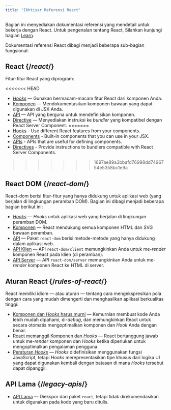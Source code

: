 ```yaml
---
title: "Ikhtisar Referensi React"
---
```


<Intro>

Bagian ini menyediakan dokumentasi referensi yang mendetail untuk bekerja dengan React. Untuk pengenalan tentang React, Silahkan kunjungi bagian [Learn](/learn).

</Intro>

Dokumentasi referensi React dibagi menjadi beberapa sub-bagian fungsional:

## React {/*react*/}

Fitur-fitur React yang diprogram:

<<<<<<< HEAD
* [*Hooks*](/reference/react/hooks) — Gunakan bermacam-macam fitur React dari komponen Anda.
* [Komponen](/reference/react/components) — Mendokumentasikan komponen bawaan yang dapat digunakan di JSX Anda.
* [API](/reference/react/apis) — API yang berguna untuk mendefinisikan komponen.
* [Directive](/reference/react/directives) — Menyediakan instruksi ke *bundler* yang kompatibel dengan React Server Component.
=======
* [Hooks](/reference/react/hooks) - Use different React features from your components.
* [Components](/reference/react/components) - Built-in components that you can use in your JSX.
* [APIs](/reference/react/apis) - APIs that are useful for defining components.
* [Directives](/reference/rsc/directives) - Provide instructions to bundlers compatible with React Server Components.
>>>>>>> 1697ae89a3bbafd76998dd7496754e5358bc1e9a

## React DOM {/*react-dom*/}

React-dom berisi fitur-fitur yang hanya didukung untuk aplikasi web (yang berjalan di lingkungan peramban DOM). Bagian ini dibagi menjadi beberapa bagian berikut ini:

* [*Hooks*](/reference/react-dom/hooks) — *Hooks* untuk aplikasi web yang berjalan di lingkungan peramban DOM.
* [Komponen](/reference/react-dom/components) — React mendukung semua komponen HTML dan SVG bawaan peramban.
* [API](/reference/react-dom) — Paket `react-dom` berisi metode-metode yang hanya didukung dalam aplikasi web.
* [API Klien](/reference/react-dom/client) — API `react-dom/client` memungkinkan Anda untuk me-*render* komponen React pada klien (di peramban).
* [API Server](/reference/react-dom/server) — API `react-dom/server` memungkinkan Anda untuk me-*render* komponen React ke HTML di server.

## Aturan React {/*rules-of-react*/}

React memiliki idiom — atau aturan — tentang cara mengekspresikan pola dengan cara yang mudah dimengerti dan menghasilkan aplikasi berkualitas tinggi:

* [Komponen dan *Hooks* harus murni](/reference/rules/components-and-hooks-must-be-pure) — Kemurnian membuat kode Anda lebih mudah dipahami, di-*debug*, dan memungkinkan React untuk secara otomatis mengoptimalkan komponen dan *Hook* Anda dengan benar.
* [React memanggil Komponen dan *Hooks*](/reference/rules/react-calls-components-and-hooks) — React bertanggung jawab untuk me-*render* komponen dan *Hooks* ketika diperlukan untuk mengoptimalkan pengalaman pengguna.
* [Peraturan *Hooks*](/reference/rules/rules-of-hooks) — *Hooks* didefinisikan menggunakan fungsi JavaScript, tetapi *Hooks* merepresentasikan tipe khusus dari logika UI yang dapat digunakan kembali dengan batasan di mana *Hooks* tersebut dapat dipanggil.

## API Lama {/*legacy-apis*/}

* [API Lama](/reference/react/legacy) — Diekspor dari paket `react`, tetapi tidak direkomendasikan untuk digunakan pada kode yang baru ditulis.
